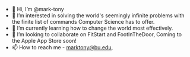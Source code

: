 - 👋 Hi, I’m @mark-tony
- 👀 I’m interested in solving the world's seemingly infinite problems with the finite list of commands Computer Science has to offer.
- 🌱 I’m currently learning how to change the world most effectively.
- 💞️ I’m looking to collaborate on FitStart and FootInTheDoor, Coming to the Apple App Store soon!
- 📫 How to reach me - marktony@bu.edu, 

<!---
mark-tony/mark-tony is a ✨ special ✨ repository because its `README.md` (this file) appears on your GitHub profile.
You can click the Preview link to take a look at your changes.
--->
